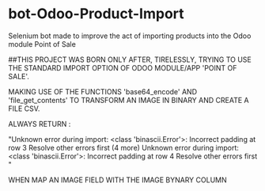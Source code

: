 # bot-Odoo-Product-Import
Selenium bot made to improve the act of importing products into the Odoo module Point of Sale

##THIS PROJECT WAS BORN ONLY AFTER, TIRELESSLY, TRYING TO USE THE STANDARD IMPORT OPTION OF ODOO MODULE/APP 'POINT OF SALE'.

MAKING USE OF THE FUNCTIONS 'base64_encode' AND 'file_get_contents' TO TRANSFORM AN IMAGE IN BINARY AND CREATE A FILE CSV.

ALWAYS RETURN :

"Unknown error during import: <class 'binascii.Error'>: Incorrect padding at row 3
Resolve other errors first
(4 more) Unknown error during import: <class 'binascii.Error'>: Incorrect padding at row 4 Resolve other errors first "

WHEN MAP AN IMAGE FIELD WITH THE IMAGE BYNARY COLUMN 
